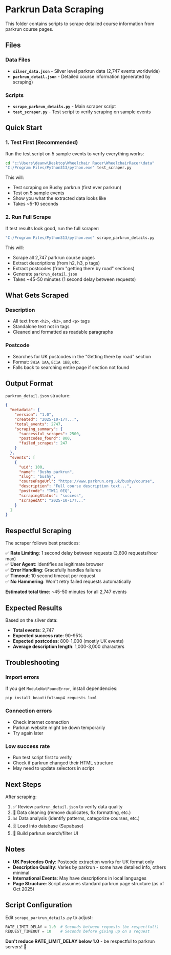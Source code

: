 # Parkrun Data Scraping

This folder contains scripts to scrape detailed course information from parkrun course pages.

## Files

### Data Files
- **`silver_data.json`** - Silver level parkrun data (2,747 events worldwide)
- **`parkrun_detail.json`** - Detailed course information (generated by scraping)

### Scripts
- **`scrape_parkrun_details.py`** - Main scraper script
- **`test_scraper.py`** - Test script to verify scraping on sample events

## Quick Start

### 1. Test First (Recommended)
Run the test script on 5 sample events to verify everything works:

```bash
cd "c:\Users\deanw\Desktop\Wheelchair Racer\WheelchairRacer\data"
"C:/Program Files/Python313/python.exe" test_scraper.py
```

This will:
- Test scraping on Bushy parkrun (first ever parkrun)
- Test on 5 sample events
- Show you what the extracted data looks like
- Takes ~5-10 seconds

### 2. Run Full Scrape
If test results look good, run the full scraper:

```bash
"C:/Program Files/Python313/python.exe" scrape_parkrun_details.py
```

This will:
- Scrape all 2,747 parkrun course pages
- Extract descriptions (from h2, h3, p tags)
- Extract postcodes (from "getting there by road" sections)
- Generate `parkrun_detail.json`
- Takes ~45-50 minutes (1 second delay between requests)

## What Gets Scraped

### Description
- All text from `<h2>`, `<h3>`, and `<p>` tags
- Standalone text not in tags
- Cleaned and formatted as readable paragraphs

### Postcode
- Searches for UK postcodes in the "Getting there by road" section
- Format: `SW1A 1AA`, `EC1A 1BB`, etc.
- Falls back to searching entire page if section not found

## Output Format

`parkrun_detail.json` structure:

```json
{
  "metadata": {
    "version": "1.0",
    "created": "2025-10-17T...",
    "total_events": 2747,
    "scraping_summary": {
      "successful_scrapes": 2500,
      "postcodes_found": 800,
      "failed_scrapes": 247
    }
  },
  "events": [
    {
      "uid": 100,
      "name": "Bushy parkrun",
      "slug": "bushy",
      "coursePageUrl": "https://www.parkrun.org.uk/bushy/course",
      "description": "Full course description text...",
      "postcode": "TW11 0EQ",
      "scrapingStatus": "success",
      "scrapedAt": "2025-10-17T..."
    }
  ]
}
```

## Respectful Scraping

The scraper follows best practices:

✅ **Rate Limiting**: 1 second delay between requests (3,600 requests/hour max)  
✅ **User Agent**: Identifies as legitimate browser  
✅ **Error Handling**: Gracefully handles failures  
✅ **Timeout**: 10 second timeout per request  
✅ **No Hammering**: Won't retry failed requests automatically  

**Estimated total time**: ~45-50 minutes for all 2,747 events

## Expected Results

Based on the silver data:
- **Total events**: 2,747
- **Expected success rate**: 90-95%
- **Expected postcodes**: 800-1,000 (mostly UK events)
- **Average description length**: 1,000-3,000 characters

## Troubleshooting

### Import errors
If you get `ModuleNotFoundError`, install dependencies:
```bash
pip install beautifulsoup4 requests lxml
```

### Connection errors
- Check internet connection
- Parkrun website might be down temporarily
- Try again later

### Low success rate
- Run test script first to verify
- Check if parkrun changed their HTML structure
- May need to update selectors in script

## Next Steps

After scraping:
1. ✅ Review `parkrun_detail.json` to verify data quality
2. 🔄 Data cleaning (remove duplicates, fix formatting, etc.)
3. 📊 Data analysis (identify patterns, categorize courses, etc.)
4. 🗄️ Load into database (Supabase)
5. 🎨 Build parkrun search/filter UI

## Notes

- **UK Postcodes Only**: Postcode extraction works for UK format only
- **Description Quality**: Varies by parkrun - some have detailed info, others minimal
- **International Events**: May have descriptions in local languages
- **Page Structure**: Script assumes standard parkrun page structure (as of Oct 2025)

## Script Configuration

Edit `scrape_parkrun_details.py` to adjust:

```python
RATE_LIMIT_DELAY = 1.0  # Seconds between requests (be respectful!)
REQUEST_TIMEOUT = 10    # Seconds before giving up on a request
```

**Don't reduce RATE_LIMIT_DELAY below 1.0** - be respectful to parkrun servers! 🤝
